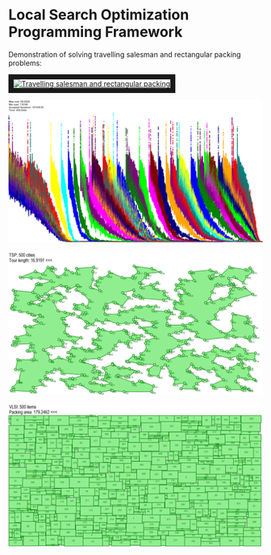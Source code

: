 # Local Search Optimization Programming Framework

Demonstration of solving travelling salesman and rectangular packing problems:

<a href="http://www.youtube.com/watch?feature=player_embedded&v=Okt8E3Y6TJU" target="_blank"><img src="http://img.youtube.com/vi/IJgRPMKSnr0/0.jpg" alt="Travelling salesman and rectangular packing" width="240" height="180" border="10" /></a>

![/img/PMultistart.jpg](/img/PMultistart.jpg?raw=true "Autoscheduled multistart of 50 Simulated Annealing instances")

![/img/TSP500.jpg](/img/TSP500.jpg?raw=true "500 cities Travelling Salesman")

![/img/VLSI500.jpg](/img/VLSI500.jpg?raw=true "500 items Rectangular Packing")

